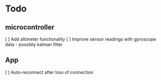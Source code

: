 # Todo

## microcontroller
[ ] Add altimeter functionality
[ ] Improve sensor readings with gyroscope data - possibly kalman filter

## App
[ ] Auto-reconnect after loss of connection
